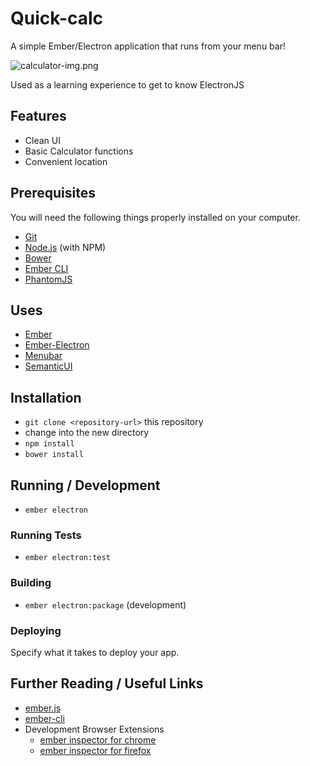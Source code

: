 # Quick-calc

A simple Ember/Electron application that runs from your menu bar!

![calculator-img.png](http://i.imgur.com/R6yBs8r.pngstyle=centerme)

Used as a learning experience to get to know ElectronJS

## Features

- Clean UI
- Basic Calculator functions
- Convenient location


## Prerequisites

You will need the following things properly installed on your computer.

* [Git](http://git-scm.com/)
* [Node.js](http://nodejs.org/) (with NPM)
* [Bower](http://bower.io/)
* [Ember CLI](http://ember-cli.com/)
* [PhantomJS](http://phantomjs.org/)

## Uses

* [Ember](https://github.com/emberjs/ember.js)
* [Ember-Electron](https://github.com/felixrieseberg/ember-electron)
* [Menubar](https://github.com/maxogden/menubar)
* [SemanticUI](http://semantic-ui.com/)
## Installation

* `git clone <repository-url>` this repository
* change into the new directory
* `npm install`
* `bower install`

## Running / Development

* `ember electron`

### Running Tests

* `ember electron:test`

### Building

* `ember electron:package` (development)

### Deploying

Specify what it takes to deploy your app.

## Further Reading / Useful Links

* [ember.js](http://emberjs.com/)
* [ember-cli](http://ember-cli.com/)
* Development Browser Extensions
  * [ember inspector for chrome](https://chrome.google.com/webstore/detail/ember-inspector/bmdblncegkenkacieihfhpjfppoconhi)
  * [ember inspector for firefox](https://addons.mozilla.org/en-US/firefox/addon/ember-inspector/)

